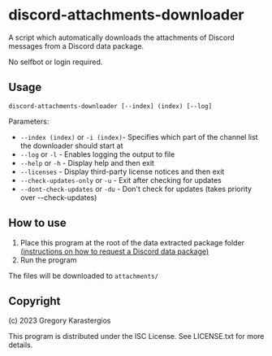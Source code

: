 discord-attachments-downloader
====================================
A script which automatically downloads the attachments of Discord messages from a Discord data package.

No selfbot or login required.

Usage
-------------------------------------
    discord-attachments-downloader [--index] (index) [--log]

Parameters:

* `--index (index)` or `-i (index)`- Specifies which part of the channel list the downloader should start at
* `--log` or `-l` - Enables logging the output to file
* `--help` or `-h` - Display help and then exit
* `--licenses` - Display third-party license notices and then exit
* `--check-updates-only` or `-u` - Exit after checking for updates
* `--dont-check-updates` or `-du` - Don't check for updates (takes priority over --check-updates)

How to use
-------------------------------------
1. Place this program at the root of the data extracted package folder [(instructions on how to request a Discord data package)](https://support.discord.com/hc/en-us/articles/360004957991-Your-Discord-Data-Package)
2. Run the program

The files will be downloaded to `attachments/`

Copyright
-------------------------------------
(c) 2023 Gregory Karastergios

This program is distributed under the ISC License. See LICENSE.txt for more details.